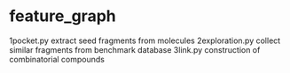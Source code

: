 # feature_graph

1pocket.py   extract seed fragments from molecules
2exploration.py   collect similar fragments from benchmark database
3link.py   construction of combinatorial compounds
